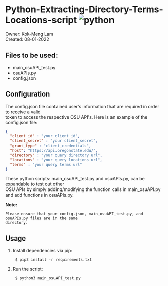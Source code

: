 
# Python-Extracting-Directory-Terms-Locations-script ![python](https://img.shields.io/badge/python-3.9.13-blue.svg)

Owner: Kok-Meng Lam  
Created: 08-01-2022  

## Files to be used: 
  - main_osuAPI_test.py
  - osuAPIs.py
  - config.json

## Configuration

The config.json file contained user's information that are required in order to receive a valid   
token to access the respective OSU API's. Here is an example of the config.json file:   

  ```json
  {
    "client_id" : "your client_id",
    "client_secret" : "your client_secret",
    "grant_type" : "client_credentials",
    "host": "https://api.oregonstate.edu/",
    "directory" : "your query directory url",
    "locations" : "your query locations url",
    "terms" : "your query terms url"
  }
  ```

  These python scripts: main_osuAPI_test.py and osuAPIs.py, can be expandable to test out other   
  OSU APIs by simply adding/modifying the function calls in main_osuAPI.py and add functions in 
  osuAPIs.py.

  **Note:**
    
    Please ensure that your config.json, main_osuAPI_test.py, and osuAPIs.py files are in the same  
    directory.  

## Usage

  1. Install dependencies via pip:

     ```shell
      $ pip3 install -r requirements.txt
     ```

  2. Run the script:

     ```shell
      $ python3 main_osuAPI_test.py
     ```
